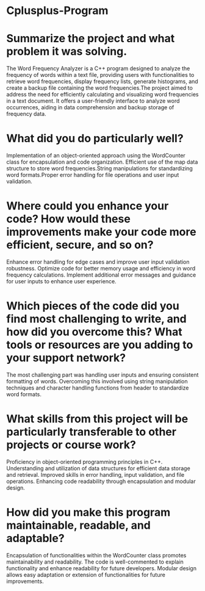 # Cplusplus-Program

# Summarize the project and what problem it was solving.
The Word Frequency Analyzer is a C++ program designed to analyze the frequency of words within a text file, providing users with functionalities to retrieve word frequencies, display frequency lists, generate histograms, and create a backup file containing the word frequencies.The project aimed to address the need for efficiently calculating and visualizing word frequencies in a text document. It offers a user-friendly interface to analyze word occurrences, aiding in data comprehension and backup storage of frequency data.

# What did you do particularly well?
Implementation of an object-oriented approach using the WordCounter class for encapsulation and code organization. Efficient use of the map data structure to store word frequencies.String manipulations for standardizing word formats.Proper error handling for file operations and user input validation.

# Where could you enhance your code? How would these improvements make your code more efficient, secure, and so on?
Enhance error handling for edge cases and improve user input validation robustness. Optimize code for better memory usage and efficiency in word frequency calculations. Implement additional error messages and guidance for user inputs to enhance user experience.

# Which pieces of the code did you find most challenging to write, and how did you overcome this? What tools or resources are you adding to your support network?
The most challenging part was handling user inputs and ensuring consistent formatting of words. Overcoming this involved using string manipulation techniques and character handling functions from <cctype> header to standardize word formats.

# What skills from this project will be particularly transferable to other projects or course work?
Proficiency in object-oriented programming principles in C++. Understanding and utilization of data structures for efficient data storage and retrieval.
Improved skills in error handling, input validation, and file operations. Enhancing code readability through encapsulation and modular design.

# How did you make this program maintainable, readable, and adaptable?
Encapsulation of functionalities within the WordCounter class promotes maintainability and readability. The code is well-commented to explain functionality and enhance readability for future developers. Modular design allows easy adaptation or extension of functionalities for future improvements.
